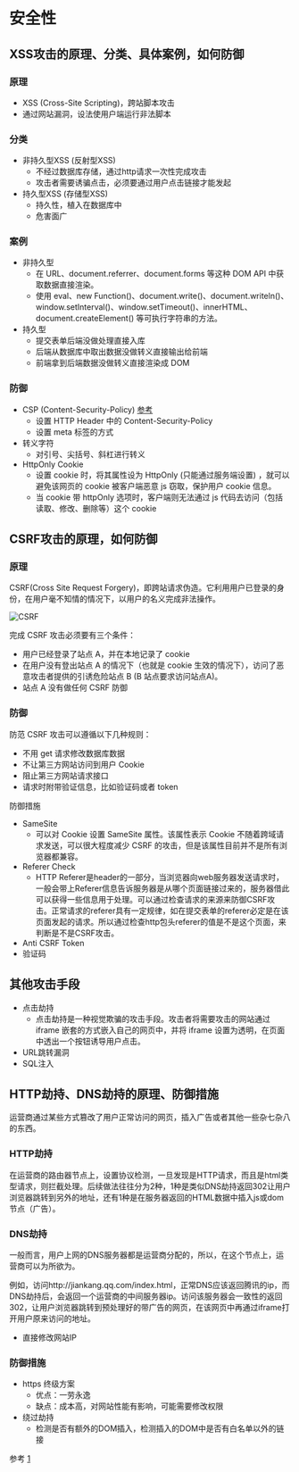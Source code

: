 # 安全性

## XSS攻击的原理、分类、具体案例，如何防御
### 原理
- XSS (Cross-Site Scripting)，跨站脚本攻击
- 通过网站漏洞，设法使用户端运行非法脚本 

### 分类
- 非持久型XSS (反射型XSS)
    - 不经过数据库存储，通过http请求一次性完成攻击
    - 攻击者需要诱骗点击，必须要通过用户点击链接才能发起
- 持久型XSS (存储型XSS)
    - 持久性，植入在数据库中
    - 危害面广

### 案例
- 非持久型
    - 在 URL、document.referrer、document.forms 等这种 DOM API 中获取数据直接渲染。
    - 使用 eval、new Function()、document.write()、document.writeln()、window.setInterval()、window.setTimeout()、innerHTML、document.createElement() 等可执行字符串的方法。
- 持久型
    - 提交表单后端没做处理直接入库
    - 后端从数据库中取出数据没做转义直接输出给前端
    - 前端拿到后端数据没做转义直接渲染成 DOM

### 防御
- CSP (Content-Security-Policy) [参考](https://www.jianshu.com/p/a8b769e7d4bd)
    - 设置 HTTP Header 中的 Content-Security-Policy
    - 设置 meta 标签的方式
- 转义字符
    - 对引号、尖括号、斜杠进行转义
- HttpOnly Cookie
    - 设置 cookie 时，将其属性设为 HttpOnly (只能通过服务端设置) ，就可以避免该网页的 cookie 被客户端恶意 js 窃取，保护用户 cookie 信息。
    - 当 cookie 带 httpOnly 选项时，客户端则无法通过 js 代码去访问（包括读取、修改、删除等）这个 cookie

## CSRF攻击的原理，如何防御
### 原理
CSRF(Cross Site Request Forgery)，即跨站请求伪造。它利用用户已登录的身份，在用户毫不知情的情况下，以用户的名义完成非法操作。

![CSRF](https://github.com/xiaotianxia/blog/blob/gh-pages/static/csrf.png)

完成 CSRF 攻击必须要有三个条件：
- 用户已经登录了站点 A，并在本地记录了 cookie
- 在用户没有登出站点 A 的情况下（也就是 cookie 生效的情况下），访问了恶意攻击者提供的引诱危险站点 B (B 站点要求访问站点A)。
- 站点 A 没有做任何 CSRF 防御

### 防御
防范 CSRF 攻击可以遵循以下几种规则：
- 不用 get 请求修改数据库数据
- 不让第三方网站访问到用户 Cookie
- 阻止第三方网站请求接口
- 请求时附带验证信息，比如验证码或者 token

防御措施
- SameSite
    - 可以对 Cookie 设置 SameSite 属性。该属性表示 Cookie 不随着跨域请求发送，可以很大程度减少 CSRF 的攻击，但是该属性目前并不是所有浏览器都兼容。
- Referer Check
    - HTTP Referer是header的一部分，当浏览器向web服务器发送请求时，一般会带上Referer信息告诉服务器是从哪个页面链接过来的，服务器借此可以获得一些信息用于处理。可以通过检查请求的来源来防御CSRF攻击。正常请求的referer具有一定规律，如在提交表单的referer必定是在该页面发起的请求。所以通过检查http包头referer的值是不是这个页面，来判断是不是CSRF攻击。
- Anti CSRF Token
- 验证码

## 其他攻击手段
- 点击劫持
    - 点击劫持是一种视觉欺骗的攻击手段。攻击者将需要攻击的网站通过 iframe 嵌套的方式嵌入自己的网页中，并将 iframe 设置为透明，在页面中透出一个按钮诱导用户点击。
- URL跳转漏洞
- SQL注入

## HTTP劫持、DNS劫持的原理、防御措施
运营商通过某些方式篡改了用户正常访问的网页，插入广告或者其他一些杂七杂八的东西。


### HTTP劫持
在运营商的路由器节点上，设置协议检测，一旦发现是HTTP请求，而且是html类型请求，则拦截处理。后续做法往往分为2种，1种是类似DNS劫持返回302让用户浏览器跳转到另外的地址，还有1种是在服务器返回的HTML数据中插入js或dom节点（广告）。

### DNS劫持
一般而言，用户上网的DNS服务器都是运营商分配的，所以，在这个节点上，运营商可以为所欲为。

例如，访问http://jiankang.qq.com/index.html，正常DNS应该返回腾讯的ip，而DNS劫持后，会返回一个运营商的中间服务器ip。访问该服务器会一致性的返回302，让用户浏览器跳转到预处理好的带广告的网页，在该网页中再通过iframe打开用户原来访问的地址。
- 直接修改网站IP

### 防御措施
- https 终级方案
    - 优点：一劳永逸
    - 缺点：成本高，对网站性能有影响，可能需要修改权限
- 绕过劫持
    - 检测是否有额外的DOM插入，检测插入的DOM中是否有白名单以外的链接

参考
[1](https://github.com/ljianshu/Blog/issues/56)